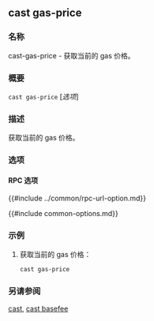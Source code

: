 ## cast gas-price

### 名称

cast-gas-price - 获取当前的 gas 价格。

### 概要

``cast gas-price`` [*选项*]

### 描述

获取当前的 gas 价格。

### 选项

#### RPC 选项

{{#include ../common/rpc-url-option.md}}

{{#include common-options.md}}

### 示例

1. 获取当前的 gas 价格：
    ```sh
    cast gas-price
    ```

### 另请参阅

[cast](./cast.md), [cast basefee](./cast-basefee.md)